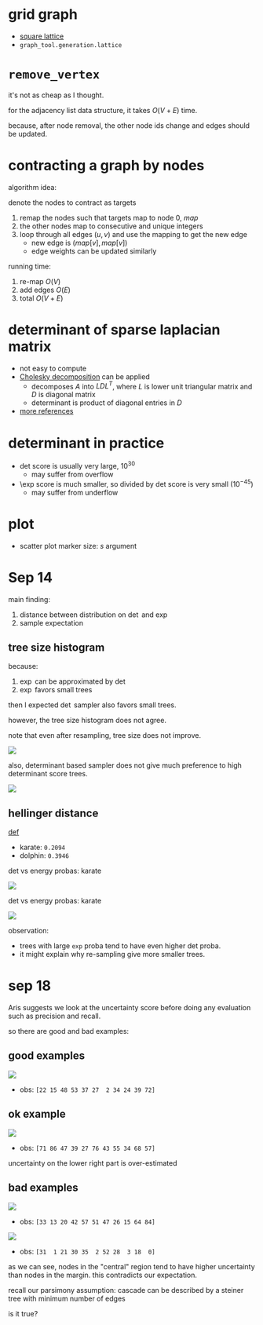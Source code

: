 # grid graph

- [square lattice](https://en.wikipedia.org/wiki/Square_lattice)
- `graph_tool.generation.lattice`

# `remove_vertex`

it's not as cheap as I thought. 

for the adjacency list data structure, it takes $`O(V+E)`$ time. 

because, after node removal, the other node ids change and edges should be updated. 


# contracting a graph by nodes

algorithm idea:

denote the nodes to contract as targets

1. remap the nodes such that targets map to node 0, $`map`$
2. the other nodes map to consecutive and unique integers
3. loop through all edges $`(u, v)`$ and use the mapping to get the new edge
   - new edge is $`(map[v], map[v])`$
   - edge weights can be updated similarly

running time:

1. re-map $`O(V)`$
2. add edges $`O(E)`$
3. total $`O(V+E)`$

# determinant of sparse laplacian matrix

- not easy to compute
- [Cholesky decomposition](https://en.wikipedia.org/wiki/Cholesky_decomposition) can be applied
  - decomposes $`A`$ into $`L D L^T`$, where $`L`$ is lower unit triangular matrix and $`D`$ is diagonal matrix
  - determinant is product of diagonal entries in $`D`$
- [more references](https://stackoverflow.com/questions/19107617/how-to-compute-scipy-sparse-matrix-determinant-without-turning-it-to-dense)

# determinant in practice

- det score is usually very large, $`10^{30}`$
  - may suffer from overflow
- \exp score is much smaller, so divided by det score is very  small ($`10^{-45}`$)
  - may suffer from underflow

# plot

- scatter plot marker size: $`s`$ argument

# Sep 14

main finding:

1. distance between distribution on $`\det`$ and $`\exp`$
2. sample expectation

##  tree size histogram

because:

1. $`\exp`$ can be approximated by $`\det`$
2. $`\exp`$ favors small trees

then I expected $`\det`$ sampler also favors small trees. 

however, the tree size histogram does not agree. 

note that even after resampling, tree size does not improve. 

![](figs/sampling-tree-size-histogram.png)

also, determinant based sampler does not give much preference to high determinant score trees. 

![](figs/sampling-determinant-histogram.png)

## hellinger distance

[def](https://en.wikipedia.org/wiki/Hellinger_distance\#Discrete_distributions)

- karate: `0.2094`
- dolphin: `0.3946`

det vs energy probas: karate

![](figs/hellinger-karate.png)


det vs energy probas: karate

![](figs/hellinger-dolphin.png)

observation:

- trees with large `exp` proba tend to have even higher det proba. 
- it might explain why re-sampling give more smaller trees. 

# sep 18

Aris suggests we look at the uncertainty score before doing any evaluation such as precision and recall. 

so there are good and bad examples:

## good examples

![](figs/inf-proba-vs-uncertainty-good-example.png)

- obs: `[22 15 48 53 37 27  2 34 24 39 72]`

## ok example

![](figs/inf-proba-vs-uncertainty-good-example-1.png)

- obs: `[71 86 47 39 27 76 43 55 34 68 57]`

uncertainty on the lower right part is over-estimated

## bad examples

![](figs/inf-proba-vs-uncertainty-bad-example.png)

- obs: `[33 13 20 42 57 51 47 26 15 64 84]`

![](figs/inf-proba-vs-uncertainty-bad-example-1.png)

- obs: `[31  1 21 30 35  2 52 28  3 18  0]`

as we can see, nodes in the "central" region tend to have higher uncertainty than nodes in the margin.  this contradicts our expectation. 

recall our parsimony assumption: cascade can be described by a steiner tree with minimum number of edges

is it true?